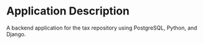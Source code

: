 # Application Description

A backend application for the tax repository using PostgreSQL, Python, and Django.